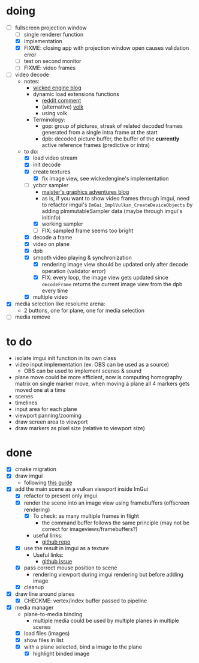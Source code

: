 # doing
- [ ] fullscreen projection window
	- [ ] single renderer function
	- [x] implementation
	- [x] FIXME: closing app with projection window open causes validation error
	- [ ] test on second monitor
	- [ ] FIXME: video frames
- [ ] video decode
	- notes:
		- [wicked engine blog](https://wickedengine.net/2023/05/07/vulkan-video-decoding/)
		- dynamic load extensions functions
			- [reddit comment](https://www.reddit.com/r/vulkan/comments/jeolie/linker_error_using/)
			- (alternative) [volk](https://github.com/zeux/volk)
			- using volk
		- Terminology:
			- gop: group of pictures, streak of related decoded frames generated from a single intra frame at the start
			- dpb: decoded picture buffer, the buffer of the **currently** active reference frames (predictive or intra)
	- to do:
		- [x] load video stream
		- [x] init decode
		- [x] create textures
			- [x] fix image view, see wickedengine's implementation
		- [ ] ycbcr sampler
			- [maister's graphics adventures blog](https://themaister.net/blog/2019/12/01/yuv-sampling-in-vulkan-a-niche-and-complicated-feature-vk_khr_ycbcr_sampler_conversion/) 
			- as is, if you want to show video frames through imgui, need to refactor imgui's `ImGui_ImplVulkan_CreateDeviceObjects` by adding pImmutableSampler data (maybe through imgui's initInfo)
			- [x] working sampler
			- [ ] FIX: sampled frame seems too bright
		- [x] decode a frame
		- [x] video on plane
		- [x] dpb
		- [x] smooth video playing & synchronization
			- [x] rendering image view should be updated only after decode operation (validator error)
			- [x] FIX: every loop, the image view gets updated since `decodeFrame` returns the current image view from the dpb every time
		- [x] multiple video
- [x] media selection like resolume arena:
	- 2 buttons, one for plane, one for media selection
- [ ] media remove

# to do
- isolate imgui init function in its own class
- video input implementation (ex. OBS can be used as a source)
	- OBS can be used to implement scenes & sound
- plane move could be more efficient, now is computing homography matrix on single marker move, when moving a plane all 4 markers gets moved one at a time
- scenes
- timelines
- input area for each plane
- viewport panning/zooming
- draw screen area to viewport
- draw markers as pixel size (relative to viewport size)


# done
- [x] cmake migration
- [x] draw imgui
	- following [this guide](https://frguthmann.github.io/posts/vulkan_imgui/)
- [x] add the main scene as a vulkan viewport inside ImGui
	- [x] refactor to present only imgui
	- [x] render the scene into an image view using framebuffers (offscreen rendering)
		- [x] To check: as many multiple frames in flight
			- the command buffer follows the same principle (may not be correct for imageviews/framebuffers?)
		- useful links:
			- [github repo](https://github.com/SaschaWillems/Vulkan/blob/master/examples/offscreen/offscreen.cpp)
	- [x] use the result in imgui as a texture
		- Useful links:
			- [github issue](https://github.com/ocornut/imgui/issues/5110)
	- [x] pass correct mouse position to scene
		- rendering viewport during imgui rendering but before adding image
	- [x] cleanup
- [x] draw line around planes
	- [x] CHECKME: vertex/index buffer passed to pipeline
- [x] media manager
	- plane-to-media binding
		- multiple media could be used by multiple planes in multiple scenes
	- [x] load files (images)
	- [x] show files in list
	- [x] with a plane selected, bind a image to the plane
		- [x] highlight binded image